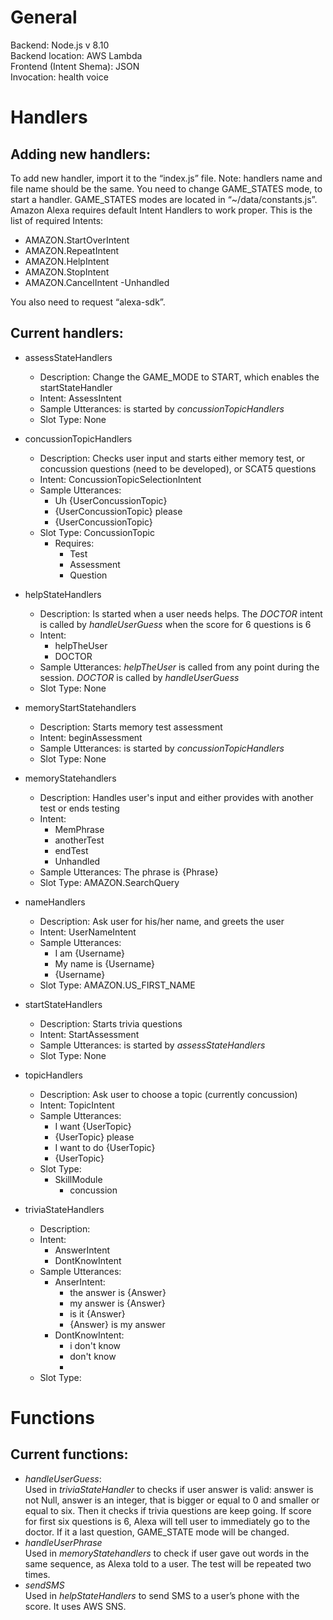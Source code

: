 # General
Backend: Node.js v 8.10 </br>
Backend location: AWS Lambda </br>
Frontend (Intent Shema): JSON </br>
Invocation: health voice </br>

# Handlers
## Adding new handlers:
To add new handler, import it to the “index.js” file. Note: handlers name and file name should be the same.
You need to change GAME_STATES mode, to start a handler. GAME_STATES modes are located in “~/data/constants.js”.
Amazon Alexa requires default Intent Handlers to work proper. This is the list of required Intents: 
- AMAZON.StartOverIntent
- AMAZON.RepeatIntent
- AMAZON.HelpIntent
- AMAZON.StopIntent
- AMAZON.CancelIntent
-Unhandled

You also need to request “alexa-sdk”.

## Current handlers:
- assessStateHandlers
    - Description: Change the GAME_MODE to START, which enables the startStateHandler
    - Intent: AssessIntent
    - Sample Utterances: is started by *concussionTopicHandlers*
    - Slot Type: None

- concussionTopicHandlers
    - Description: Checks user input and starts either memory test, or concussion questions (need to be developed), or SCAT5 questions
    - Intent: ConcussionTopicSelectionIntent
    - Sample Utterances:
        - Uh {UserConcussionTopic}
        - {UserConcussionTopic} please
        - {UserConcussionTopic}
    - Slot Type: ConcussionTopic
        - Requires:
            - Test
            - Assessment
            - Question

- helpStateHandlers
    - Description: Is started when a user needs helps. The *DOCTOR* intent is called by *handleUserGuess* when the score for 6 questions is 6
    - Intent:
        - helpTheUser
        - DOCTOR
    - Sample Utterances: *helpTheUser* is called from any point during the session. *DOCTOR* is called by *handleUserGuess*
    - Slot Type: None

- memoryStartStatehandlers
    - Description: Starts memory test assessment
    - Intent: beginAssessment
    - Sample Utterances: is started by *concussionTopicHandlers*
    - Slot Type: None

- memoryStatehandlers
    - Description: Handles user's input and either provides with another test or ends testing
    - Intent:
        - MemPhrase
        - anotherTest
        - endTest
        - Unhandled
    - Sample Utterances: The phrase is {Phrase}
    - Slot Type: AMAZON.SearchQuery

- nameHandlers
    - Description: Ask user for his/her name, and greets the user
    - Intent: UserNameIntent
    - Sample Utterances:
        - I am {Username}
        - My name is {Username}
        - {Username}
    - Slot Type: AMAZON.US_FIRST_NAME

- startStateHandlers
    - Description: Starts trivia questions 
    - Intent: StartAssessment
    - Sample Utterances: is started by *assessStateHandlers*
    - Slot Type: None

- topicHandlers
    - Description: Ask user to choose a topic (currently concussion)
    - Intent: TopicIntent
    - Sample Utterances:
        - I want {UserTopic}
        - {UserTopic} please
        - I want to do {UserTopic}
        - {UserTopic}
    - Slot Type:
        - SkillModule
            - concussion

- triviaStateHandlers
    - Description: 
    - Intent:
        - AnswerIntent
        - DontKnowIntent
    - Sample Utterances:
        - AnserIntent:
            - the answer is {Answer}
            - my answer is {Answer}
            - is it {Answer}
            - {Answer} is my answer
        - DontKnowIntent:
            - i don't know
            - don't know
            - 
    - Slot Type:

# Functions

## Current functions:

- *handleUserGuess*: </br>
Used in *triviaStateHandler* to checks if user answer is valid: answer is not Null, answer is an integer, that is bigger or equal to 0 and smaller or equal to six. Then it checks if trivia questions are keep going. If score for first six questions is 6, Alexa will tell user to immediately go to the doctor. If it a last question, GAME_STATE mode will be changed.
- *handleUserPhrase* </br>
Used in *memoryStatehandlers* to check if user gave out words in the same sequence, as Alexa told to a user. The test will be repeated two times.
- *sendSMS* </br>
Used in *helpStateHandlers* to send SMS to a user’s phone with the score. It uses AWS SNS.

